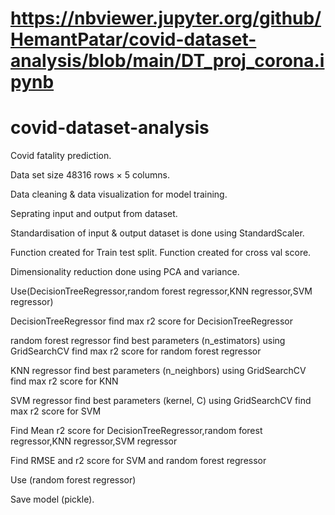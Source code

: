 # https://nbviewer.jupyter.org/github/HemantPatar/covid-dataset-analysis/blob/main/DT_proj_corona.ipynb
# covid-dataset-analysis

Covid fatality prediction.

Data set size 48316 rows × 5 columns.

Data cleaning & data visualization for model training.

Seprating input and output from dataset.

Standardisation of input & output dataset is done using StandardScaler.

Function created for Train test split.
Function created for cross val score.

Dimensionality reduction done using PCA and variance.

Use(DecisionTreeRegressor,random forest regressor,KNN regressor,SVM regressor)

DecisionTreeRegressor 
find max r2 score for DecisionTreeRegressor

random forest regressor find best parameters (n_estimators) using GridSearchCV 
find max r2 score for random forest regressor

KNN regressor find best parameters (n_neighbors) using GridSearchCV  
find max r2 score for KNN

SVM regressor find best parameters (kernel, C) using GridSearchCV 
find max r2 score for SVM

Find Mean r2 score for DecisionTreeRegressor,random forest regressor,KNN regressor,SVM regressor

Find RMSE and r2 score for SVM and random forest regressor

Use (random forest regressor)

Save model (pickle).
